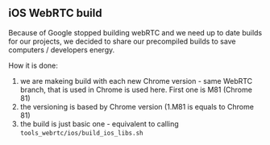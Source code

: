 ## iOS WebRTC build 

Because of Google stopped building webRTC and we need up to date builds for our projects, we decided to share our precompiled builds to save computers / developers energy.

How it is done:
1. we are makeing build with each new Chrome version - same WebRTC branch, that is used in Chrome is used here. First one is M81 (Chrome 81)
2. the versioning is based by Chrome version (1.M81 is equals to Chrome 81)
3. the build is just basic one - equivalent to calling `tools_webrtc/ios/build_ios_libs.sh`